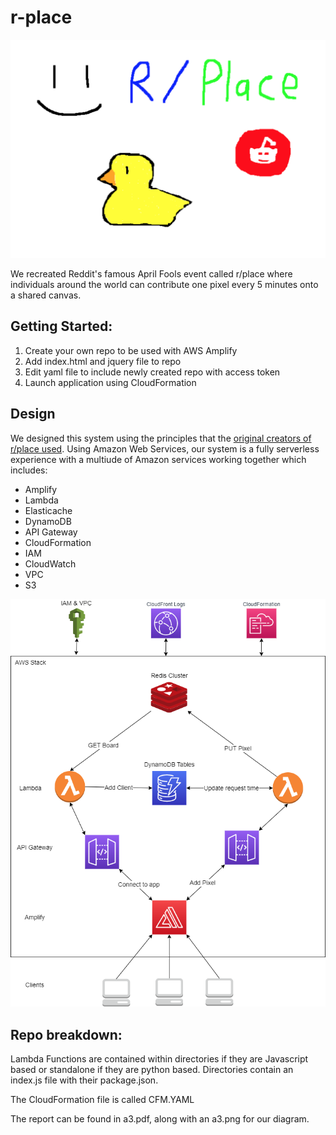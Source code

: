 # r-place

![Demo](./rplace.png)

We recreated Reddit's famous April Fools event called r/place where individuals around the world can contribute one pixel every 5 minutes onto a shared canvas. 

## Getting Started:

1. Create your own repo to be used with AWS Amplify 
2. Add index.html and jquery file to repo
3. Edit yaml file to include newly created repo with access token
4. Launch application using CloudFormation

## Design

We designed this system using the principles that the [original creators of r/place used](https://www.redditinc.com/blog/how-we-built-rplace/).
Using Amazon Web Services, our system is a fully serverless experience with a multiude of Amazon services working together which includes:
- Amplify
- Lambda
- Elasticache 
- DynamoDB
- API Gateway
- CloudFormation
- IAM
- CloudWatch
- VPC
- S3

![Diagram](./a3.png)

## Repo breakdown:

Lambda Functions are contained within directories if they are Javascript based or standalone if they are python based. Directories contain an index.js file with their package.json. 

The CloudFormation file is called CFM.YAML

The report can be found in a3.pdf, along with an a3.png for our diagram. 
